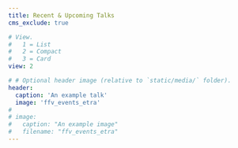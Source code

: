 ```yaml
---
title: Recent & Upcoming Talks
cms_exclude: true

# View.
#   1 = List
#   2 = Compact
#   3 = Card
view: 2

# # Optional header image (relative to `static/media/` folder).
header:
  caption: 'An example talk'
  image: 'ffv_events_etra'
# 
# image:
#   caption: "An example image"
#   filename: "ffv_events_etra"
---
```


